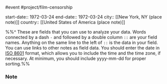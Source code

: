 #event
#project/film-censorship 

start-date:: 1972-03-24
end-date:: 1972-03-24
city:: [[New York, NY (place note)]]
country:: [[United States of America (place note)]]

%%^ These are fields that you can use to analyze your data.
 Words connected by a dash `-` and followed by a double column `::` are your field names. Anything on the same line to the left of `::` is the data in your field. You can use links to other notes as field data.
 You should enter the date in [ISO 8601](https://en.wikipedia.org/wiki/ISO_8601) format, which allows you to include the time and the time zone, if necessary. At minimum, you should include yyyy-mm-dd for proper sorting.%%
 
### Note
